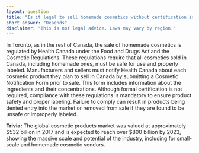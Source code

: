 ```yaml
---
layout: question
title: "Is it legal to sell homemade cosmetics without certification in Toronto?"
short_answer: "Depends"
disclaimer: "This is not legal advice. Laws may vary by region."
---
```


In Toronto, as in the rest of Canada, the sale of homemade cosmetics is regulated by Health Canada under the Food and Drugs Act and the Cosmetic Regulations. These regulations require that all cosmetics sold in Canada, including homemade ones, must be safe for use and properly labeled. Manufacturers and sellers must notify Health Canada about each cosmetic product they plan to sell in Canada by submitting a Cosmetic Notification Form prior to sale. This form includes information about the ingredients and their concentrations. Although formal certification is not required, compliance with these regulations is mandatory to ensure product safety and proper labeling. Failure to comply can result in products being denied entry into the market or removed from sale if they are found to be unsafe or improperly labeled.

**Trivia:** The global cosmetic products market was valued at approximately $532 billion in 2017 and is expected to reach over $800 billion by 2023, showing the massive scale and potential of the industry, including for small-scale and homemade cosmetic vendors.

